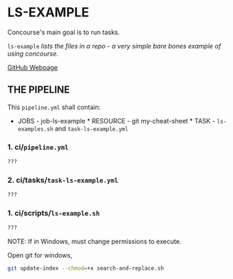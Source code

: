 # LS-EXAMPLE

Concourse's main goal is to run tasks.

`ls-example` _lists the files in a repo - a very simple bare bones example of
using concourse._

[GitHub Webpage](https://jeffdecola.github.io/my-concourse-ci-tasks/)

## THE PIPELINE

This `pipeline.yml` shall contain:

* JOBS - job-ls-example
        * RESOURCE - git my-cheat-sheet
        * TASK - `ls-examples.sh` and `task-ls-example.yml`

### 1. ci/`pipeline.yml`

```bash
???
```

### 2. ci/tasks/`task-ls-example.yml`

```bash
???
```

### 1. ci/scripts/`ls-example.sh`

```bash
???
```

NOTE: If in Windows, must change permissions to execute.

Open git for windows,

```bash
git update-index --chmod=+x search-and-replace.sh
```
